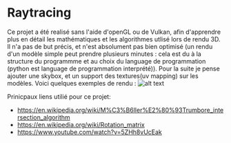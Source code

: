 # Raytracing
Ce projet a été realisé sans l'aide d'openGL ou de Vulkan, afin d'apprendre plus en détail les mathématiques et les algorithmes utlisé lors de rendu 3D. Il n'a pas de but précis, et n'est absolument pas bien optimisé (un rendu d'un modèle simple peut prendre plusieurs minutes : cela est du à la structure du programmme et au choix du language de programmation (python est language de programmation interprété)). Pour la suite je pense ajouter une skybox, et un support des textures(uv mapping) sur les modèles. 
Voici quelques exemples de rendu :
![alt text](https://github.com/GB-86/Raytracing/main/exemples_de_rendu/exemple_1.png)

Prinicpaux liens utilié pour ce projet:
  - https://en.wikipedia.org/wiki/M%C3%B6ller%E2%80%93Trumbore_intersection_algorithm
  - https://en.wikipedia.org/wiki/Rotation_matrix
  - https://www.youtube.com/watch?v=5ZHh8vUcEak
